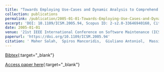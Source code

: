 ```yaml
---
title: "Towards Employing Use-Cases and Dynamic Analysis to Comprehend Mozilla"
collection: publications
permalink: /publication/2005-01-01-Towards-Employing-Use-Cases-and-Dynamic-Analysis-to-Comprehend-Mozilla
excerpt: 'DOI: 10.1109/ICSM.2005.94, Scopus ID: 2-s2.0-33646940160, Cited by: 14'
date: 2005-01-01
venue: '21st IEEE International Conference on Software Maintenance (ICSM 2005), 25-30 September 2005, Budapest, Hungary'
paperurl: 'https://doi.org/10.1109/ICSM.2005.94'
citation: ' Maher Salah,  Spiros Mancoridis,  Giuliano Antoniol,  Massimiliano Di Penta, &quot;Towards Employing Use-Cases and Dynamic Analysis to Comprehend Mozilla.&quot; 21st IEEE International Conference on Software Maintenance (ICSM 2005), 25-30 September 2005, Budapest, Hungary, 2005.'
---
```

[Bibtex](https://dblp.org/rec/bib/conf/icsm/SalahMAP05){:target="_blank"}

[Access paper here](https://doi.org/10.1109/ICSM.2005.94){:target="_blank"}

